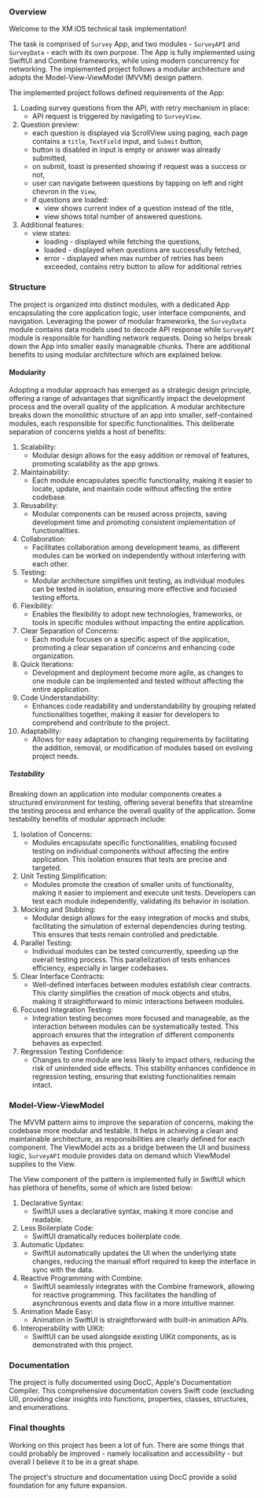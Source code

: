 ### Overview

Welcome to the XM iOS technical task implementation!

The task is comprised of `Survey` App, and two modules - `SurveyAPI` and `SurveyData` - each with its own purpose.
The App is fully implemented using SwiftUI and Combine frameworks, while using modern concurrency for networking. 
The implemented project follows a modular architecture and adopts the Model-View-ViewModel (MVVM) design pattern.

The implemented project follows defined requirements of the App:
1. Loading survey questions from the API, with retry mechanism in place:
   - API request is triggered by navigating to `SurveyView`.
2. Question preview:
   - each question is displayed via ScrollView using paging, each page contains a `title`, `TextField` input, and `Submit` button,
   - button is disabled in input is empty or answer was already submitted,
   - on submit, toast is presented showing if request was a success or not,
   - user can navigate between questions by tapping on left and right chevron in the `View`,
   - if questions are loaded:
     - view shows current index of a question instead of the title,
     - view shows total number of answered questions.
3. Additional features:
   - view states:
     - loading - displayed while fetching the questions,
     - loaded - displayed when questions are successfully fetched,
     - error - displayed when max number of retries has been exceeded, contains retry button to allow for additional retries

### Structure

The project is organized into distinct modules, with a dedicated App encapsulating the core application logic, user interface components, and navigation. 
Leveraging the power of modular frameworks, the `SurveyData` module contains data models used to decode API response while `SurveyAPI` module is responsible for handling network requests.
Doing so helps break down the App into smaller easily manageable chunks. There are additional benefits to using modular architecture which are explained below.

#### Modularity

Adopting a modular approach has emerged as a strategic design principle, offering a range of advantages that significantly impact the development process and the overall quality of the application. 
A modular architecture breaks down the monolithic structure of an app into smaller, self-contained modules, each responsible for specific functionalities. 
This deliberate separation of concerns yields a host of benefits:

1. Scalability: 
   - Modular design allows for the easy addition or removal of features, promoting scalability as the app grows.
2. Maintainability: 
   - Each module encapsulates specific functionality, making it easier to locate, update, and maintain code without affecting the entire codebase.
3. Reusability: 
   - Modular components can be reused across projects, saving development time and promoting consistent implementation of functionalities.
4. Collaboration: 
   - Facilitates collaboration among development teams, as different modules can be worked on independently without interfering with each other.
5. Testing: 
   - Modular architecture simplifies unit testing, as individual modules can be tested in isolation, ensuring more effective and focused testing efforts.
6. Flexibility: 
   - Enables the flexibility to adopt new technologies, frameworks, or tools in specific modules without impacting the entire application.
7. Clear Separation of Concerns: 
   - Each module focuses on a specific aspect of the application, promoting a clear separation of concerns and enhancing code organization.
8. Quick Iterations: 
   - Development and deployment become more agile, as changes to one module can be implemented and tested without affecting the entire application.
9. Code Understandability: 
   - Enhances code readability and understandability by grouping related functionalities together, making it easier for developers to comprehend and contribute to the project.
10. Adaptability: 
    - Allows for easy adaptation to changing requirements by facilitating the addition, removal, or modification of modules based on evolving project needs.
    
##### Testability

Breaking down an application into modular components creates a structured environment for testing, offering several benefits that streamline the testing process and enhance the overall quality of the application.
Some testability benefits of modular approach include:

1. Isolation of Concerns:
   - Modules encapsulate specific functionalities, enabling focused testing on individual components without affecting the entire application. This isolation ensures that tests are precise and targeted.
2. Unit Testing Simplification:
   - Modules promote the creation of smaller units of functionality, making it easier to implement and execute unit tests. Developers can test each module independently, validating its behavior in isolation.
3. Mocking and Stubbing:
   - Modular design allows for the easy integration of mocks and stubs, facilitating the simulation of external dependencies during testing. This ensures that tests remain controlled and predictable.
4. Parallel Testing:
   - Individual modules can be tested concurrently, speeding up the overall testing process. This parallelization of tests enhances efficiency, especially in larger codebases.
5. Clear Interface Contracts:
   - Well-defined interfaces between modules establish clear contracts. This clarity simplifies the creation of mock objects and stubs, making it straightforward to mimic interactions between modules.
6. Focused Integration Testing:
   - Integration testing becomes more focused and manageable, as the interaction between modules can be systematically tested. This approach ensures that the integration of different components behaves as expected.
7. Regression Testing Confidence:
   - Changes to one module are less likely to impact others, reducing the risk of unintended side effects. This stability enhances confidence in regression testing, ensuring that existing functionalities remain intact.

### Model-View-ViewModel

The MVVM pattern aims to improve the separation of concerns, making the codebase more modular and testable. It helps in achieving a clean and maintainable architecture, as responsibilities are clearly defined for each component. 
The ViewModel acts as a bridge between the UI and business logic, `SurveyAPI` module provides data on demand which ViewModel supplies to the View. 

The View component of the pattern is implemented fully in SwiftUI which has plethora of benefits, some of which are listed below:
1. Declarative Syntax:
   - SwiftUI uses a declarative syntax, making it more concise and readable.
2. Less Boilerplate Code:
   - SwiftUI dramatically reduces boilerplate code.
3. Automatic Updates:
   - SwiftUI automatically updates the UI when the underlying state changes, reducing the manual effort required to keep the interface in sync with the data.
4. Reactive Programming with Combine:
   - SwiftUI seamlessly integrates with the Combine framework, allowing for reactive programming. This facilitates the handling of asynchronous events and data flow in a more intuitive manner.
5. Animation Made Easy:
   - Animation in SwiftUI is straightforward with built-in animation APIs.
6. Interoperability with UIKit:
   - SwiftUI can be used alongside existing UIKit components, as is demonstrated with this project.
   
### Documentation

The project is fully documented using DocC, Apple's Documentation Compiler. This comprehensive documentation covers Swift code (excluding UI), providing clear insights into functions, properties, classes, structures, and enumerations.
   
### Final thoughts

Working on this project has been a lot of fun. There are some things that could probably be improved - namely localisation and accessibility - but overall I believe it to be in a great shape.

The project's structure and documentation using DocC provide a solid foundation for any future expansion.
